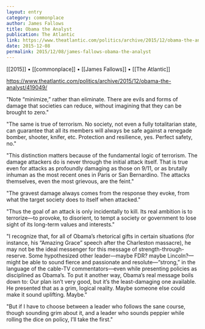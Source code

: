 ```yaml
---
layout: entry
category: commonplace
author: James Fallows
title: Obama the Analyst
publication: The Atlantic
link: https://www.theatlantic.com/politics/archive/2015/12/obama-the-analyst/419049/
date: 2015-12-08
permalink: 2015/12/08/james-fallows-obama-the-analyst
---
```


[[2015]] • [[commonplace]] • [[James Fallows]] • [[The Atlantic]]

https://www.theatlantic.com/politics/archive/2015/12/obama-the-analyst/419049/

"Note “minimize,” rather than eliminate. There are evils and forms of damage that societies can reduce, without imagining that they can be brought to zero."
 
 "The same is true of terrorism. No society, not even a fully totalitarian state, can guarantee that all its members will always be safe against a renegade bomber, shooter, knifer, etc. Protection and resilience, yes. Perfect safety, no."

"This distinction matters because of the fundamental logic of terrorism. The damage attackers do is never through the initial attack itself. That is true even for attacks as profoundly damaging as those on 9/11, or as brutally inhuman as the most recent ones in Paris or San Bernardino. The attacks themselves, even the most grievous, are the feint."

"The gravest damage always comes from the response they evoke, from what the target society does to itself when attacked."

"Thus the goal of an attack is only incidentally to kill. Its real ambition is to terrorize—to provoke, to disorient, to tempt a society or government to lose sight of its long-term values and interests."
 
"I recognize that, for all of Obama’s rhetorical gifts in certain situations (for instance, his “Amazing Grace” speech after the Charleston massacre), he may not be the ideal messenger for this message of strength-through-reserve. Some hypothesized other leader—maybe FDR? maybe Lincoln?—might be able to sound fierce and passionate and resolute—“strong,” in the language of the cable-TV commentators—even while presenting policies as disciplined as Obama’s. To put it another way, Obama’s real message boils down to: Our plan isn’t very good, but it’s the least-damaging one available. He presented that as a grim, logical reality. Maybe someone else could make it sound uplifting. Maybe."

"But if I have to choose between a leader who follows the sane course, though sounding grim about it, and a leader who sounds peppier while rolling the dice on policy, I’ll take the first."

